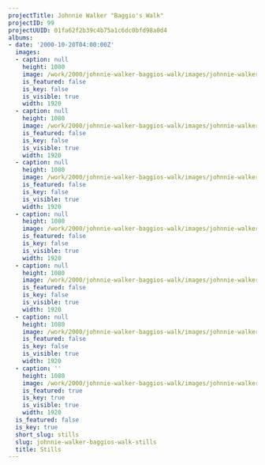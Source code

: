```yaml
---
projectTitle: Johnnie Walker "Baggio's Walk"
projectID: 99
projectUUID: 01fa62f2b39c4b75a1c6dc0bfd98a0d4
albums:
- date: '2000-10-20T04:00:00Z'
  images:
  - caption: null
    height: 1080
    image: /work/2000/johnnie-walker-baggios-walk/images/johnnie-walker-baggios-walk.01.jpg
    is_featured: false
    is_key: false
    is_visible: true
    width: 1920
  - caption: null
    height: 1080
    image: /work/2000/johnnie-walker-baggios-walk/images/johnnie-walker-baggios-walk.02.jpg
    is_featured: false
    is_key: false
    is_visible: true
    width: 1920
  - caption: null
    height: 1080
    image: /work/2000/johnnie-walker-baggios-walk/images/johnnie-walker-baggios-walk.03.jpg
    is_featured: false
    is_key: false
    is_visible: true
    width: 1920
  - caption: null
    height: 1080
    image: /work/2000/johnnie-walker-baggios-walk/images/johnnie-walker-baggios-walk.04.jpg
    is_featured: false
    is_key: false
    is_visible: true
    width: 1920
  - caption: null
    height: 1080
    image: /work/2000/johnnie-walker-baggios-walk/images/johnnie-walker-baggios-walk.05.jpg
    is_featured: false
    is_key: false
    is_visible: true
    width: 1920
  - caption: null
    height: 1080
    image: /work/2000/johnnie-walker-baggios-walk/images/johnnie-walker-baggios-walk.06.jpg
    is_featured: false
    is_key: false
    is_visible: true
    width: 1920
  - caption: ''
    height: 1080
    image: /work/2000/johnnie-walker-baggios-walk/images/johnnie-walker-baggios-walk.07.jpg
    is_featured: true
    is_key: true
    is_visible: true
    width: 1920
  is_featured: false
  is_key: true
  short_slug: stills
  slug: johnnie-walker-baggios-walk-stills
  title: Stills
---
```

